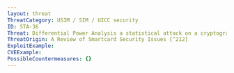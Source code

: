```yaml
---
layout: threat
ThreatCategory: USIM / SIM / UICC security
ID: STA-36
Threat: Differential Power Analysis a statistical attack on a cryptographic algorithm which compares a hypothesis with a measured outcome and is often capable of extracting an encryption key from a smart card or other computing device
ThreatOrigin: A Review of Smartcard Security Issues [^212]
ExploitExample:
CVEExample:
PossibleCountermeasures: {}
---
```

